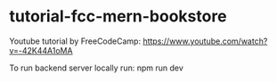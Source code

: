 # tutorial-fcc-mern-bookstore

Youtube tutorial by FreeCodeCamp: https://www.youtube.com/watch?v=-42K44A1oMA

To run backend server locally run: npm run dev
